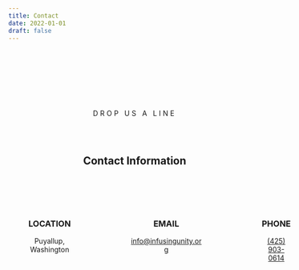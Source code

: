 ```yaml
---
title: Contact
date: 2022-01-01
draft: false
---
```


<article style="margin-bottom: 0; text-align: center;">
    <section style="max-width: 1300px;
            z-index: 1;
            position: relative;
            padding: 100px 40px;
            margin-right: auto;
            margin-left: auto;">
        <h2 style="color: var(--color-contrast-2);
            font-size: 14px;
            font-weight: 400;
            letter-spacing: 4px;
            text-transform: uppercase;">Drop us a line</h2>
            <div style="max-width: 600px; 
                display: flex; align-items: center;
                justify-content: center;
                margin-right: auto;
                margin-bottom: 60px;
                margin-left: auto;">
                <div style="min-height: 2px;
                    flex-grow: 1;
                    background-color: var(--color-contrast-5);"></div>
                <div style="min-height: 2px;
                    flex-basis: 30px;
                    background-color: var(--color-contrast-4);"></div>
                <div style="min-height: 2px;
                    flex-grow: 1;
                    background-color: var(--color-contrast-5);"></div>
            </div>
        <h2 style="font-weight: 700;
            text-transform: capitalize;
            text-align: center;
            margin-bottom: 80px;">Contact information</h2>
        <div style="column-gap: 120px;display: flex;">
            <div style="width: 33.33%;height: 100%">
                <h3 style="text-transform: uppercase;text-align: center;">Location</h3>
                <p style="font-weight: normal; text-align: center; margin-bottom: 0px; color: var(--color-contrast-2);">Puyallup, Washington</p>
            </div>
            <div style="width: 33.33%;height: 100%">
                <h3 style="text-transform: uppercase;text-align: center;">Email</h3>
                <p style="font-weight: normal; text-align: center; margin-bottom: 0px; color: var(--color-contrast-2);"><a href="mailto:info@infusingunity.org">info@infusingunity.org</a></p>
            </div>
            <div style="width: 33.33%;height: 100%">
                <h3 style="text-transform: uppercase;text-align: center;">Phone</h3>
                <p style="font-weight: normal; text-align: center; margin-bottom: 0px; color: var(--color-contrast-2);"><a href="tel:+44 121 354678">(425) 903-0614</a></p>
            </div>
        </div>
    </section>

</article>

